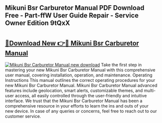 ## Mikuni Bsr Carburetor Manual PDF Download Free - Part-ffW User Guide Repair - Service Owner Edition 9tQxX

# <h2><a href="http://bc62291.oget.top/?id=Mikuni+Bsr+Carburetor+Manual">🔗Download New 👉🔴 Mikuni Bsr Carburetor Manual</a></h2>

[![Mikuni Bsr Carburetor Manual new download](https://i.imgur.com/5g1atiW.png)](http://bc62291.oget.top/?id=Mikuni+Bsr+Carburetor+Manual)
Take the first step in mastering your new Mikuni Bsr Carburetor Manual with this comprehensive user manual, covering installation, operation, and maintenance. Operating Instructions This manual outlines the correct operating procedures for your new Mikuni Bsr Carburetor Manual. Mikuni Bsr Carburetor Manual advanced features include geolocation, smart alerts, customizable themes, and multi-user access, all easily controlled through the user-friendly and intuitive interface. We trust that the Mikuni Bsr Carburetor Manual has been a comprehensive resource in your efforts to learn the ins and outs of your new device. In case of any queries or concerns, feel free to reach out to our customer service.
